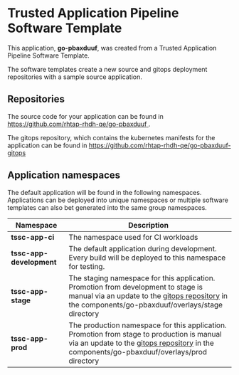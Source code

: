 # Trusted Application Pipeline Software Template

This application, **go-pbaxduuf**, was created from a Trusted Application Pipeline Software Template.

The software templates create a new source and gitops deployment repositories with a sample source application. 

## Repositories

The source code for your application can be found in [https://github.com/rhtap-rhdh-qe/go-pbaxduuf ](https://github.com/rhtap-rhdh-qe/go-pbaxduuf ).
 
The gitops repository, which contains the kubernetes manifests for the application can be found in 
[https://github.com/rhtap-rhdh-qe/go-pbaxduuf-gitops ](https://github.com/rhtap-rhdh-qe/go-pbaxduuf-gitops ) 

## Application namespaces 

The default application will be found in the following namespaces. Applications can be deployed into unique namespaces or multiple software templates can also bet generated into the same group namespaces.  

|  Namespace   |  Description   |  
| -------- | -------- |
| **tssc-app-ci** | The namespace used for CI workloads |
| **tssc-app-development** | The default application during development. Every build will be deployed to this namespace for testing. |
| **tssc-app-stage** | The staging namespace for this application. Promotion from development to stage is manual via an update to the [gitops repository](https://github.com/rhtap-rhdh-qe/go-pbaxduuf-gitops ) in the components/go-pbaxduuf/overlays/stage directory |
| **tssc-app-prod** | The production namespace for this application. Promotion from stage to production is manual via an update to the [gitops repository](https://github.com/rhtap-rhdh-qe/go-pbaxduuf-gitops ) in the components/go-pbaxduuf/overlays/prod directory |